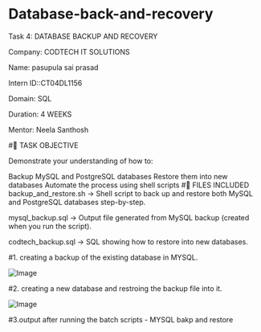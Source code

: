 # Database-back-and-recovery
Task 4: DATABASE BACKUP AND RECOVERY


Company: CODTECH IT SOLUTIONS


Name:  pasupula sai prasad


Intern ID::CT04DL1156


Domain: SQL


Duration: 4 WEEKS


Mentor: Neela Santhosh

#📌 TASK OBJECTIVE

Demonstrate your understanding of how to:

Backup MySQL and PostgreSQL databases
Restore them into new databases
Automate the process using shell scripts
#📁 FILES INCLUDED
backup_and_restore.sh → Shell script to back up and restore both MySQL and PostgreSQL databases step-by-step.

mysql_backup.sql
→ Output file generated from MySQL backup (created when you run the script).

codtech_backup.sql
→ SQL showing how to restore into new databases.

#1. creating a backup of the existing database in MYSQL.

![Image](https://github.com/user-attachments/assets/e696d339-6d8e-4450-af3c-0776c977e688)

#2. creating a new database and restroing the backup file into it.

![Image](https://github.com/user-attachments/assets/e696d339-6d8e-4450-af3c-0776c977e688)

#3.output after running the batch scripts - MYSQL bakp and restore

